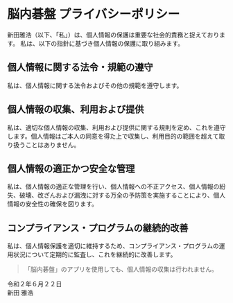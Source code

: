 # 脳内碁盤 プライバシーポリシー
新田雅浩（以下、「私」）は、個人情報の保護は重要な社会的責務と捉えております。 私は、以下の指針に基づき個人情報の保護に取り組みます。   
  
## 個人情報に関する法令・規範の遵守
私は、個人情報に関する法令およびその他の規範を遵守します。   
  
## 個人情報の収集、利用および提供
私は、適切な個人情報の収集、利用および提供に関する規則を定め、これを遵守します。個人情報はご本人の同意を得た上で収集し、利用目的の範囲を超えて取り扱うことはありません。  
  
## 個人情報の適正かつ安全な管理
私は、個人情報の適正な管理を行い、個人情報への不正アクセス、個人情報の紛失、破壊、改ざんおよび漏洩に対する万全の予防策を実施することにより、個人情報の安全性の確保を図ります。   
  
## コンプライアンス・プログラムの継続的改善
私は、個人情報保護を適切に維持するため、コンプライアンス・プログラムの運用状況について定期的に監査し、これを継続的に改善します。  
  
> 「脳内碁盤」のアプリを使用しても、個人情報の収集は行われません。
  
令和２年６月２２日  
新田 雅浩  
